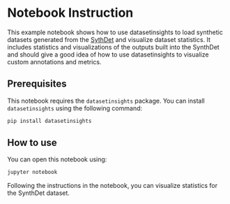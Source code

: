 Notebook Instruction
======================

This example notebook shows how to use datasetinsights to load synthetic datasets generated from the [SythDet](https://github.com/Unity-Technologies/SynthDet) and visualize dataset statistics. It includes statistics and visualizations of the outputs built into the SynthDet and should give a good idea of how to use datasetinsights to visualize custom annotations and metrics.

Prerequisites
------------

This notebook requires the `datasetinsights` package. You can install `datasetinsights` using the following command:

```bash
pip install datasetinsights
```

How to use
------------

You can open this notebook using:

```bash
jupyter notebook
```

Following the instructions in the notebook, you can visualize statistics for the SynthDet dataset.
